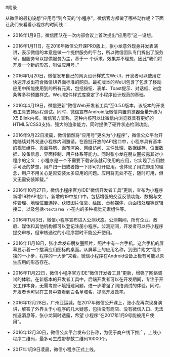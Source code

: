 #附录

从微信的最初设想“应用号”到今天的“小程序”，微信官方都做了哪些动作呢？下面让我们来看看小程序的时间线：
* 2016年1月9日，微信团队在一次内部会议上首次提出“应用号”这一设想。

* 2016年1月11日，在2016年微信公开课PRO版上，张小龙意外现身并发表演讲，表示微信的本意是做一个提供服务的平台，所以微信团队专门拆出了服务号，但服务号以提供服务为主，基于一个诉求，效果并不理想，因此“我们将开发一个新的形态，叫做应用号。”

* 2016年1月20日，微信发布自己的网页设计样式库WeUI，开发者可以使用它快速开发出符合微信UI界面标准的网页。最初版本的WeUI包含了包含了移动应用中所能使用到的所有元素，包括按钮、表单、Toast提示、对话框、进度条等多种预置样式。WeUI控件样式库奠定了小程序设计规范的基础。

* 2016年4月19日，微信更新“微信Web开发者工具”至0.5.0版本，该版本的开发者工具支持远程调试。同时，微信宣布Android版微信内置浏览器全量升级为X5 Blink内核。微信官方宣称，这种内核可以让微信内浏览器具有更好的HTML5/CSS3支持、强大的渲染能力，同时提供了硬件状态检测功能。

* 2016年9月22日凌晨，微信悄然将“应用号”更名为“小程序”，微信公众平台开始陆续对外发送小程序内测邀请。在首批开放的API接口中，小程序具有基本的视觉组件、页面导航、画布渲染、网络访问、文件处理、数据缓存、位置数据、设备信息、界面控制、用户体系等能力。同时张小龙在朋友圈披露其对小程序的定义：小程序是一个不需要下载安装就可使用的应用，它实现了应用触手可及的梦想，用户扫一扫或者搜一下即可打开应用。也体现了用完即走的理念，用户不用关心是否安装太多应用的问题。应用将无处不在，随时可用，但又无需安装卸载。”

* 2016年10月27日，微信小程序官方IDE“微信开发者工具”更新，宣布为小程序新增19种API接口。新增的19中接口中，包括增强的交互反馈功能、数据与文件管理、地理位置选择、获取图片信息、绘图、音频媒体、页面栈处理等逻辑接口，以及包括`<textarea />`在内的多种视觉元素组件等。

* 2016年11月3日，微信小程序宣布进入公测状态。公测期间，所有企业、政府、媒体和其他机构都可以登记注册小程序。公测期间，开发者可以将小程序提交审核，但审核通过的小程序暂时不能公开使用。

* 2016年11月18日，张小龙发布朋友圈照片，照片中有一台手机。这台手机的屏幕显示着一个摆满应用图标的桌面。从屏幕上的应用名称，到图片附文“程序猿的一小步，程序的一大步”来看，微信小程序在Android设备上极有可能以原生应用的形态存在。

* 2016年11月22日，微信小程序官方IDE“微信开发者工具”更新，增强了网络调试的体验。在新版本的开发者工具中，后端开发者可以在开发期间，专注于开发工作本身，无需考虑环境搭建问题，进一步增强了网络调试的体验。同时，开发者也可以在工具中查看到白名单域名，提高开发效率。

* 2016年12月28日，广州亚运城，在2017年微信公开课上，张小龙再次现身演讲，解答了外界关于小程序的几大疑惑，包括没有商店、没有微信入口、无法推送消息等，张小龙同时透露，希望小程序“在2017年1月9号能被用户使用”。

* 2016年12月30日，微信公众平台发布公告称，为便于商户线下推广，上线小程序二维码，最多可生成带参数二维码10000个。

* 2017年1月9日凌晨，微信小程序正式上线。